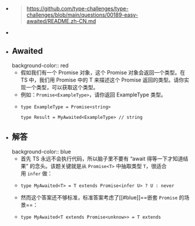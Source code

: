 - > https://github.com/type-challenges/type-challenges/blob/main/questions/00189-easy-awaited/README.zh-CN.md
-
- ## Awaited
  background-color:: red
	- 假如我们有一个 Promise 对象，这个 Promise 对象会返回一个类型。在 TS 中，我们用 Promise 中的 T 来描述这个 Promise 返回的类型。请你实现一个类型，可以获取这个类型。
	- 例如：`Promise<ExampleType>`，请你返回 ExampleType 类型。
	- ```
	  type ExampleType = Promise<string>
	  
	  type Result = MyAwaited<ExampleType> // string
	  ```
- ## 解答
  background-color:: blue
	- 首先 TS 永远不会执行代码，所以脑子里不要有 “await 得等一下才知道结果” 的念头。该题关键就是从 `Promise<T>` 中抽取类型 `T`，很适合用 `infer` 做：
	- ```
	  type MyAwaited<T> = T extends Promise<infer U> ? U : never
	  ```
	- 然而这个答案还不够标准，标准答案考虑了[[#blue]]==嵌套 `Promise` 的场景==：
	- ```
	  type MyAwaited<T extends Promise<unknow>> = T extends
	  ```